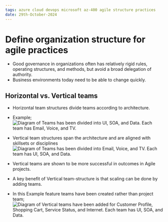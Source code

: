 ```yaml
---
tags: azure cloud devops microsoft az-400 agile structure practices
date: 29th-October-2024
---
```


# Define organization structure for agile practices

- Good governance in organizations often has relatively rigid rules, operating structures, and methods, but avoid a broad delegation of authority.
- Business environments today need to be able to change quickly.

## Horizontal vs. Vertical teams

- Horizontal team structures divide teams according to architecture.
- Example; 
![Diagram of Teams has been divided into UI, SOA, and Data. Each team has Email, Voice, and TV.](https://learn.microsoft.com/en-us/training/wwl-azure/introduction-to-devops/media/devops-ds-image-101-cd10ac81-579ed473-4116f357.png)

- Vertical team structures span the architecture and are aligned with skillsets or disciplines
![Diagram of Teams has been divided into Email, Voice, and TV. Each team has UI, SOA, and Data.](https://learn.microsoft.com/en-us/training/wwl-azure/introduction-to-devops/media/devops-ds-image-103-b26487ac-24ceba66-43ffd70d.png)

- Vertical teams are shown to be more successful in outcomes in Agile projects.  
- A key benefit of Vertical team-structure is that scaling can be done by adding teams.
- In this Example feature teams have been created rather than project team;
![Diagram of Vertical teams have been added for Customer Profile, Shopping Cart, Service Status, and Internet. Each team has UI, SOA, and Data.](https://learn.microsoft.com/en-us/training/wwl-azure/introduction-to-devops/media/devops-ds-image-102-2a966b63-ba75b645-2d2f4153.png)


